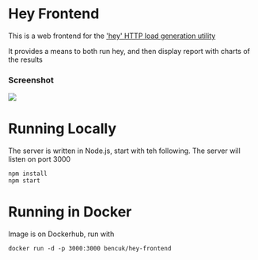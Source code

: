 # Hey Frontend
This is a web frontend for the ['hey' HTTP load generation utility](https://github.com/rakyll/hey)

It provides a means to both run hey, and then display report with charts of the results

### Screenshot
![](https://user-images.githubusercontent.com/14982936/56269600-ec53b280-60eb-11e9-93ea-0917b3a9827c.png)

# Running Locally
The server is written in Node.js, start with teh following. The server will listen on port 3000
```
npm install
npm start
```

# Running in Docker
Image is on Dockerhub, run with 
```
docker run -d -p 3000:3000 bencuk/hey-frontend
```
